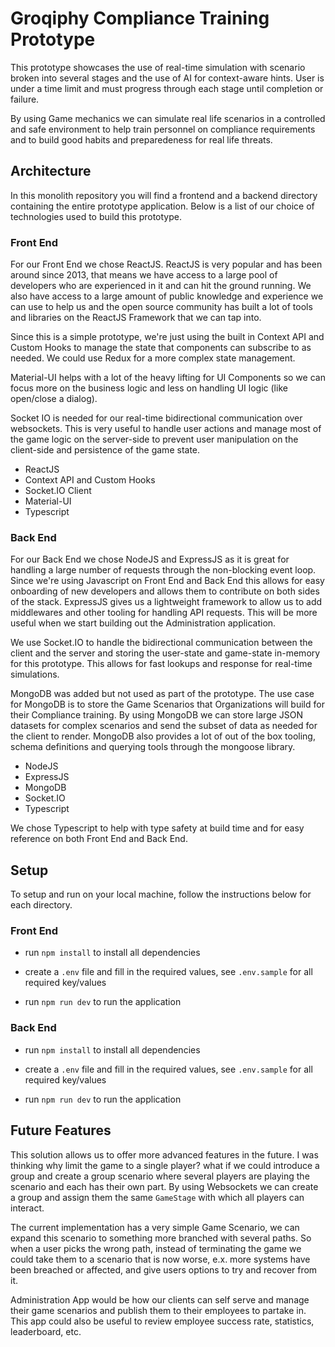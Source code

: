# Groqiphy Compliance Training Prototype

This prototype showcases the use of real-time simulation with scenario broken into several stages and the use of AI for context-aware hints. User is under a time limit and must progress through each stage until completion or failure. 

By using Game mechanics we can simulate real life scenarios in a controlled and safe environment to help train personnel on compliance requirements and to build good habits and preparedeness for real life threats.

## Architecture
In this monolith repository you will find a frontend and a backend directory containing the entire prototype application. Below is a list of our choice of technologies used to build this prototype.

### Front End

For our Front End we chose ReactJS. ReactJS is very popular and has been around since 2013, that means we have access to a large pool of developers who are experienced in it and can hit the ground running. We also have access to a large amount of public knowledge and experience we can use to help us and the open source community has built a lot of tools and libraries on the ReactJS Framework that we can tap into.

Since this is a simple prototype, we're just using the built in Context API and Custom Hooks to manage the state that components can subscribe to as needed. We could use Redux for a more complex state management.

Material-UI helps with a lot of the heavy lifting for UI Components so we can focus more on the business logic and less on handling UI logic (like open/close a dialog).

Socket IO is needed for our real-time bidirectional communication over websockets. This is very useful to handle user actions and manage most of the game logic on the server-side to prevent user manipulation on the client-side and persistence of the game state.

- ReactJS
- Context API and Custom Hooks
- Socket.IO Client
- Material-UI
- Typescript

### Back End

For our Back End we chose NodeJS and ExpressJS as it is great for handling a large number of requests through the non-blocking event loop. Since we're using Javascript on Front End and Back End this allows for easy onboarding of new developers and allows them to contribute on both sides of the stack. ExpressJS gives us a lightweight framework to allow us to add middlewares and other tooling for handling API requests. This will be more useful when we start building out the Administration application.

We use Socket.IO to handle the bidirectional communication between the client and the server and storing the user-state and game-state in-memory for this prototype. This allows for fast lookups and response for real-time simulations.

MongoDB was added but not used as part of the prototype. The use case for MongoDB is to store the Game Scenarios that Organizations will build for their Compliance training. By using MongoDB we can store large JSON datasets for complex scenarios and send the subset of data as needed for the client to render. MongoDB also provides a lot of out of the box tooling, schema definitions and querying tools through the mongoose library.

- NodeJS
- ExpressJS
- MongoDB
- Socket.IO
- Typescript

We chose Typescript to help with type safety at build time and for easy reference on both Front End and Back End.

## Setup
To setup and run on your local machine, follow the instructions below for each directory.

### Front End
- run `npm install` to install all dependencies

- create a `.env` file and fill in the required values, see `.env.sample` for all required key/values

- run `npm run dev` to run the application

### Back End
- run `npm install` to install all dependencies

- create a `.env` file and fill in the required values, see `.env.sample` for all required key/values

- run `npm run dev` to run the application

## Future Features
This solution allows us to offer more advanced features in the future. I was thinking why limit the game to a single player? what if we could introduce a group and create a group scenario where several players are playing the scenario and each has their own part. By using Websockets we can create a group and assign them the same `GameStage` with which all players can interact.

The current implementation has a very simple Game Scenario, we can expand this scenario to something more branched with several paths. So when a user picks the wrong path, instead of terminating the game we could take them to a scenario that is now worse, e.x. more systems have been breached or affected, and give users options to try and recover from it.

Administration App would be how our clients can self serve and manage their game scenarios and publish them to their employees to partake in. This app could also be useful to review employee success rate, statistics, leaderboard, etc.